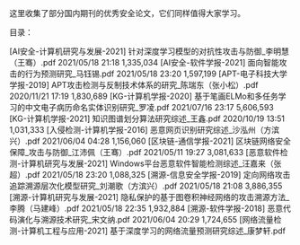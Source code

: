 这里收集了部分国内期刊的优秀安全论文，它们同样值得大家学习。

目录：

[AI安全-计算机研究与发展-2021] 针对深度学习模型的对抗性攻击与防御_李明慧（王骞）.pdf
2021/05/18  21:18         1,335,034 [AI安全-软件学报-2021] 面向智能攻击的行为预测研究_马钰锡.pdf
2021/05/18  23:20         1,597,199 [APT-电子科技大学学报-2019] APT攻击检测与反制技术体系的研究_陈瑞东（张小松）.pdf
2020/11/21  17:19         1,830,689 [KG-计算机学报-2020] 基于笔画ELMo和多任务学习的中文电子病历命名实体识别研究_罗凌.pdf
2021/07/16  23:17         5,606,593 [KG-计算机学报-2021] 知识图谱划分算法研究综述_王鑫.pdf
2020/10/19  13:51         1,031,333 [入侵检测-计算机学报-2016] 恶意网页识别研究综述_沙泓州（方滨兴）.pdf
2021/06/04  04:28         1,156,060 [区块链-通信学报-2021] 区块链网络安全保障_攻击与防御_江沛佩（王骞）.pdf
2021/05/11  19:27         3,081,633 [恶意软件检测-计算机研究与发展-2021] Windows平台恶意软件智能检测综述_汪嘉来（张超）.pdf
2021/05/18  23:20         1,088,325 [溯源-信息安全学报-2019] 定向网络攻击追踪溯源层次化模型研究_刘潮歌（方滨兴）.pdf
2021/05/18  21:08         3,886,355 [溯源-计算机研究与发展-2021] 隐私保护的基于图卷积神经网络的攻击溯源方法_李腾（马建峰）.pdf
2021/05/18  22:35         1,932,884 [溯源-软件学报-2018] 恶意代码演化与溯源技术研究_宋文纳.pdf
2021/06/04  20:29         1,724,655 [网络流量检测-计算机工程与应用-2021] 基于深度学习的网络流量预测研究综述_康梦轩.pdf

